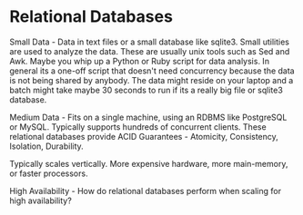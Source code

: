# Relational Databases

Small Data - Data in text files or a small database like sqlite3. Small utilities are used to analyze
 the data. These are usually unix tools such as Sed and Awk. Maybe you whip up a Python or Ruby script for data analysis. In general its a one-off script that doesn't need concurrency because the data is not being shared by anybody.
The data might reside on your laptop and a batch might take maybe 30 seconds to run if its a really big file or sqlite3 database. 

Medium Data - Fits on a single machine, using an RDBMS like PostgreSQL or MySQL. Typically supports hundreds of concurrent clients. These relational databases provide ACID Guarantees - Atomicity, Consistency, Isolation, Durability.
<p>Typically scales vertically. More expensive hardware, more main-memory, or faster processors.

High Availability - How do relational databases perform when scaling for high availability?
